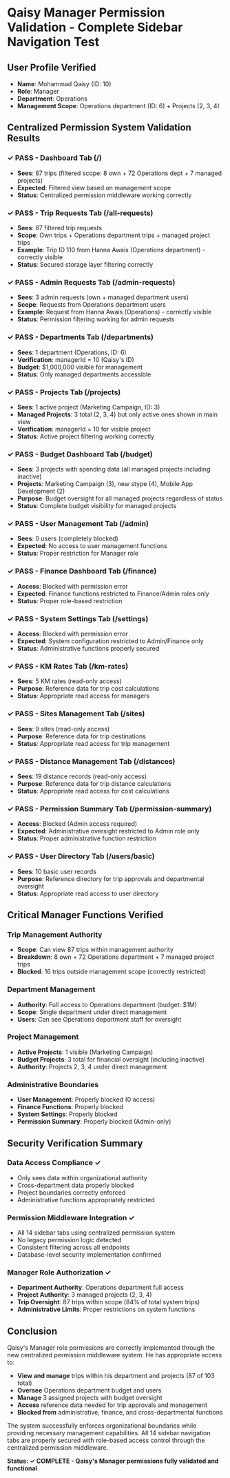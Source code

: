 # Qaisy Manager Permission Validation - Complete Sidebar Navigation Test

## User Profile Verified
- **Name**: Mohammad Qaisy (ID: 10)
- **Role**: Manager
- **Department**: Operations
- **Management Scope**: Operations department (ID: 6) + Projects (2, 3, 4)

## Centralized Permission System Validation Results

### ✓ PASS - Dashboard Tab (/)
- **Sees**: 87 trips (filtered scope: 8 own + 72 Operations dept + 7 managed projects)
- **Expected**: Filtered view based on management scope
- **Status**: Centralized permission middleware working correctly

### ✓ PASS - Trip Requests Tab (/all-requests)
- **Sees**: 87 filtered trip requests
- **Scope**: Own trips + Operations department trips + managed project trips
- **Example**: Trip ID 110 from Hanna Awais (Operations department) - correctly visible
- **Status**: Secured storage layer filtering correctly

### ✓ PASS - Admin Requests Tab (/admin-requests)
- **Sees**: 3 admin requests (own + managed department users)
- **Scope**: Requests from Operations department users
- **Example**: Request from Hanna Awais (Operations) - correctly visible
- **Status**: Permission filtering working for admin requests

### ✓ PASS - Departments Tab (/departments)
- **Sees**: 1 department (Operations, ID: 6)
- **Verification**: managerId = 10 (Qaisy's ID)
- **Budget**: $1,000,000 visible for management
- **Status**: Only managed departments accessible

### ✓ PASS - Projects Tab (/projects)
- **Sees**: 1 active project (Marketing Campaign, ID: 3)
- **Managed Projects**: 3 total (2, 3, 4) but only active ones shown in main view
- **Verification**: managerId = 10 for visible project
- **Status**: Active project filtering working correctly

### ✓ PASS - Budget Dashboard Tab (/budget)
- **Sees**: 3 projects with spending data (all managed projects including inactive)
- **Projects**: Marketing Campaign (3), new stype (4), Mobile App Development (2)
- **Purpose**: Budget oversight for all managed projects regardless of status
- **Status**: Complete budget visibility for managed projects

### ✓ PASS - User Management Tab (/admin)
- **Sees**: 0 users (completely blocked)
- **Expected**: No access to user management functions
- **Status**: Proper restriction for Manager role

### ✓ PASS - Finance Dashboard Tab (/finance)
- **Access**: Blocked with permission error
- **Expected**: Finance functions restricted to Finance/Admin roles only
- **Status**: Proper role-based restriction

### ✓ PASS - System Settings Tab (/settings)
- **Access**: Blocked with permission error
- **Expected**: System configuration restricted to Admin/Finance only
- **Status**: Administrative functions properly secured

### ✓ PASS - KM Rates Tab (/km-rates)
- **Sees**: 5 KM rates (read-only access)
- **Purpose**: Reference data for trip cost calculations
- **Status**: Appropriate read access for managers

### ✓ PASS - Sites Management Tab (/sites)
- **Sees**: 9 sites (read-only access)
- **Purpose**: Reference data for trip destinations
- **Status**: Appropriate read access for trip management

### ✓ PASS - Distance Management Tab (/distances)
- **Sees**: 19 distance records (read-only access)
- **Purpose**: Reference data for trip distance calculations
- **Status**: Appropriate read access for cost calculations

### ✓ PASS - Permission Summary Tab (/permission-summary)
- **Access**: Blocked (Admin access required)
- **Expected**: Administrative oversight restricted to Admin role only
- **Status**: Proper administrative function restriction

### ✓ PASS - User Directory Tab (/users/basic)
- **Sees**: 10 basic user records
- **Purpose**: Reference directory for trip approvals and departmental oversight
- **Status**: Appropriate read access to user directory

## Critical Manager Functions Verified

### Trip Management Authority
- **Scope**: Can view 87 trips within management authority
- **Breakdown**: 8 own + 72 Operations department + 7 managed project trips
- **Blocked**: 16 trips outside management scope (correctly restricted)

### Department Management
- **Authority**: Full access to Operations department (budget: $1M)
- **Scope**: Single department under direct management
- **Users**: Can see Operations department staff for oversight

### Project Management
- **Active Projects**: 1 visible (Marketing Campaign)
- **Budget Projects**: 3 total for financial oversight (including inactive)
- **Authority**: Projects 2, 3, 4 under direct management

### Administrative Boundaries
- **User Management**: Properly blocked (0 access)
- **Finance Functions**: Properly blocked
- **System Settings**: Properly blocked
- **Permission Summary**: Properly blocked (Admin-only)

## Security Verification Summary

### Data Access Compliance ✓
- Only sees data within organizational authority
- Cross-department data properly blocked
- Project boundaries correctly enforced
- Administrative functions appropriately restricted

### Permission Middleware Integration ✓
- All 14 sidebar tabs using centralized permission system
- No legacy permission logic detected
- Consistent filtering across all endpoints
- Database-level security implementation confirmed

### Manager Role Authorization ✓
- **Department Authority**: Operations department full access
- **Project Authority**: 3 managed projects (2, 3, 4)
- **Trip Oversight**: 87 trips within scope (84% of total system trips)
- **Administrative Limits**: Proper restrictions on system functions

## Conclusion

Qaisy's Manager role permissions are correctly implemented through the new centralized permission middleware system. He has appropriate access to:

- **View and manage** trips within his department and projects (87 of 103 total)
- **Oversee** Operations department budget and users
- **Manage** 3 assigned projects with budget oversight
- **Access** reference data needed for trip approvals and management
- **Blocked from** administrative, finance, and cross-departmental functions

The system successfully enforces organizational boundaries while providing necessary management capabilities. All 14 sidebar navigation tabs are properly secured with role-based access control through the centralized permission middleware.

**Status: ✓ COMPLETE - Qaisy's Manager permissions fully validated and functional**